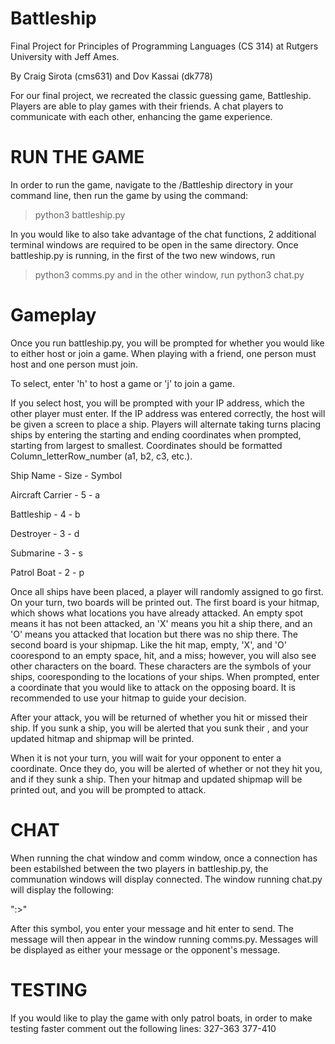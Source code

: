 # Battleship
Final Project for Principles of Programming Languages (CS 314) at Rutgers University with Jeff Ames.

By Craig Sirota (cms631) and Dov Kassai (dk778)

For our final project, we recreated the classic guessing game, Battleship. Players are able to play games with their friends. A chat players to communicate with each other, enhancing the game experience.

# RUN THE GAME

In order to run the game, navigate to the /Battleship directory in your command line, then run the game by using the command:
>python3 battleship.py

In you would like to also take advantage of the chat functions, 2 additional terminal windows are required to be open in the same directory. Once battleship.py is running, in the first of the two new windows, run
>python3 comms.py
and in the other window, run
>python3 chat.py


# Gameplay

Once you run battleship.py, you will be prompted for whether you would like to either host or join a game. When playing with a friend, one person must host and one person must join.

To select, enter 'h' to host a game or 'j' to join a game.

If you select host, you will be prompted with your IP address, which the other player must enter. If the IP address was entered correctly, the host will be given a screen to place a ship. Players will alternate taking turns placing ships by entering the starting and ending coordinates when prompted, starting from largest to smallest. Coordinates should be formatted Column_letterRow_number (a1, b2, c3, etc.).

Ship Name - Size - Symbol

Aircraft Carrier - 5 - a

Battleship - 4 - b

Destroyer - 3 - d

Submarine - 3 - s

Patrol Boat - 2 - p

Once all ships have been placed, a player will randomly assigned to go first. On your turn, two boards will be printed out. The first board is your hitmap, which shows what locations you have already attacked. An empty spot means it has not been attacked, an 'X' means you hit a ship there, and an 'O' means you attacked that location but there was no ship there. The second board is your shipmap. Like the hit map, empty, 'X', and 'O' coorespond to an empty space, hit, and a miss; however, you will also see other characters on the board. These characters are the symbols of your ships, cooresponding to the locations of your ships. When prompted, enter a coordinate that you would like to attack on the opposing board. It is recommended to use your hitmap to guide your decision.

After your attack, you will be returned of whether you hit or missed their ship. If you sunk a ship, you will be alerted that you sunk their <ship name>, and your updated hitmap and shipmap will be printed.

When it is not your turn, you will wait for your opponent to enter a coordinate. Once they do, you will be alerted of whether or not they hit you, and if they sunk a ship. Then your hitmap and updated shipmap will be printed out, and you will be prompted to attack.

# CHAT

When running the chat window and comm window, once a connection has been estabilshed between the two players in battleship.py, the communation windows will display connected. The window running chat.py will display the following:

":>"

After this symbol, you enter your message and hit enter to send. The message will then appear in the window running comms.py. Messages will be displayed as either your message or the opponent's message.


# TESTING

If you would like to play the game with only patrol boats, in order to make testing faster comment out the following lines:
327-363
377-410
